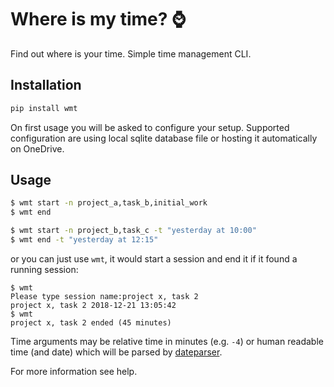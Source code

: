# Where is my time? ⌚
Find out where is your time. Simple time management CLI.

## Installation
```bash
pip install wmt
```

On first usage you will be asked to configure your setup. Supported configuration are using local sqlite database file or hosting it automatically on OneDrive.

## Usage

```bash
$ wmt start -n project_a,task_b,initial_work
$ wmt end
```

```bash
$ wmt start -n project_b,task_c -t "yesterday at 10:00"
$ wmt end -t "yesterday at 12:15"
```

or you can just use `wmt`, it would start a session and end it if it found a running session:

```
$ wmt
Please type session name:project x, task 2
project x, task 2 2018-12-21 13:05:42
$ wmt
project x, task 2 ended (45 minutes)
```

Time arguments may be relative time in minutes (e.g. `-4`) or human readable time (and date) which will be parsed by [dateparser](https://dateparser.readthedocs.io).

For more information see help.
